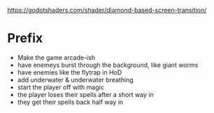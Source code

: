 https://godotshaders.com/shader/diamond-based-screen-transition/

# Prefix

* Make the game arcade-ish
* have enemeys burst through the background, like giant worms
* have enemies like the flytrap in HoD
* add underwater & underwater breathing
* start the player off with magic
* the player loses their spells after a short way in
* they get their spells back half way in
